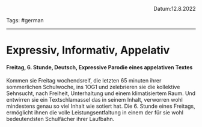 <p align="right">Datum:12.8.2022</p>

Tags: #german 

---
# Expressiv, Informativ, Appelativ
#### Freitag, 6. Stunde, Deutsch, Expressive Parodie eines appelativen Textes
Kommen sie Freitag wochendsreif, die letzten 65 minuten ihrer sommerlichen Schulwoche, ins 1OG1 und zelebrieren sie die kollektive Sehnsucht, nach Freiheit, Unterhaltung und einem klimatisiertem Raum. Und entwirren sie ein Textschlamassel das in seinem Inhalt, verworren wohl mindestens genau so viel Inhalt wie sotiert hat. Die 6. Stunde eines Freitags, ermöglicht ihnen die volle Leistungsentfaltung in einem der für sie wohl bedeutendsten Schulfächer ihrer Laufbahn. 

